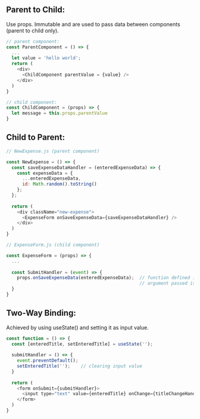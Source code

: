 ## Parent to Child:
Use props. Immutable and are used to pass data between components (parent to child only). 

```javascript
// parent component:
const ParentComponent = () => {
  ...
  let value = 'hello world';
  return (
    <div>
      <ChildComponent parentValue = {value} />
    </div>
  )
}

// child component:
const ChildComponent = (props) => {
  let message = this.props.parentValue
}

```

## Child to Parent:
```javascript
// NewExpense.js (parent component)

const NewExpense = () => {
  const saveExpenseDataHandler = (enteredExpenseData) => {
    const expenseData = {
      ...enteredExpenseData,
      id: Math.random().toString()
    };
  };
  
  return (
    <div className="new-expense">
      <ExpenseForm onSaveExpenseData={saveExpenseDataHandler} />
    </div>
  )
}

// ExpenseForm.js (child component)

const ExpenseForm = (props) => {
  ...
  
  const SubmitHandler = (event) => {
    props.onSaveExpenseData(enteredExpenseData);  // function defined in parent executed in child component
                                                  // argument passed is received as value in saveExpenseDataHandler()
  }
}
```

## Two-Way Binding:
Achieved by using useState() and setting it as input value.

```javascript
const function = () => {
  const [enteredTitle, setEnteredTitle] = useState('');
  
  submitHandler = () => {
    event.preventDefault();
    setEnteredTitle('');    // clearing input value
  }
  
  return (
    <form onSubmit={submitHandler}>
      <input type="text" value={enteredTitle} onChange={titleChangeHandler}>
    </form>
  )
}

```
